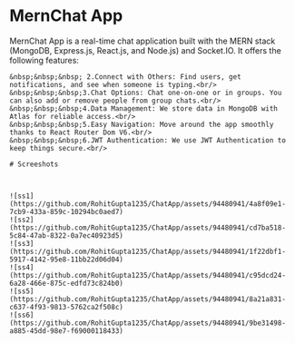 
# MernChat App

MernChat App is a real-time chat application built with the MERN stack (MongoDB, Express.js, React.js, and Node.js) and Socket.IO. It offers the following features:<br/>
 ```` 1.Sign In and Sign Up: Easily create an account and add a profile picture.<br/>
 &nbsp;&nbsp;&nbsp; 2.Connect with Others: Find users, get notifications, and see when someone is typing.<br/>
 &nbsp;&nbsp;&nbsp;3.Chat Options: Chat one-on-one or in groups. You can also add or remove people from group chats.<br/>
 &nbsp;&nbsp;&nbsp;4.Data Management: We store data in MongoDB with Atlas for reliable access.<br/>
 &nbsp;&nbsp;&nbsp;5.Easy Navigation: Move around the app smoothly thanks to React Router Dom V6.<br/>
 &nbsp;&nbsp;&nbsp;6.JWT Authentication: We use JWT Authentication to keep things secure.<br/>

# Screeshots



![ss1](https://github.com/RohitGupta1235/ChatApp/assets/94480941/4a8f09e1-7cb9-433a-859c-10294bc0aed7)
![ss2](https://github.com/RohitGupta1235/ChatApp/assets/94480941/cd7ba518-5c84-47ab-8322-0a7ec40923d5)
![ss3](https://github.com/RohitGupta1235/ChatApp/assets/94480941/1f22dbf1-5917-4142-95e8-11bb22d06d04)
![ss4](https://github.com/RohitGupta1235/ChatApp/assets/94480941/c95dcd24-6a28-466e-875c-edfd73c824b0)
![ss5](https://github.com/RohitGupta1235/ChatApp/assets/94480941/8a21a831-c637-4f93-9813-5762ca2f508c)
![ss6](https://github.com/RohitGupta1235/ChatApp/assets/94480941/9be31498-a885-45dd-98e7-f69000118433)
